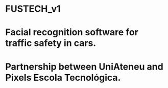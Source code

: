 # FUSTECH_v1

# Facial recognition software for traffic safety in cars.

# Partnership between UniAteneu and Pixels Escola Tecnológica.

